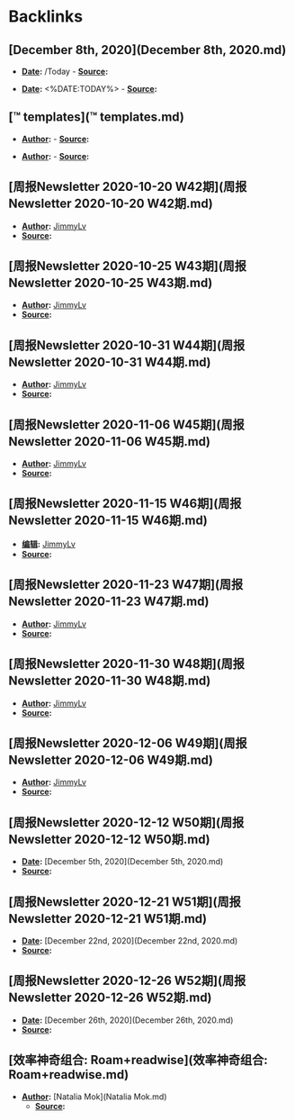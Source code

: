 
# Backlinks
## [December 8th, 2020](December 8th, 2020.md)
- **[Date](Date.md):** /Today
        - **[Source](Source.md):**

- **[Date](Date.md):** <%DATE:TODAY%>
            - **[Source](Source.md):**

## [™ templates](™ templates.md)
- **[Author](Author.md):** 
        - **[Source](Source.md):**

- **[Author](Author.md):** 
        - **[Source](Source.md):**

## [周报Newsletter 2020-10-20 W42期](周报Newsletter 2020-10-20 W42期.md)
- **[Author](Author.md):** [JimmyLv](JimmyLv.md)
- **[Source](Source.md):**

## [周报Newsletter 2020-10-25 W43期](周报Newsletter 2020-10-25 W43期.md)
- **[Author](Author.md):** [JimmyLv](JimmyLv.md)
- **[Source](Source.md):**

## [周报Newsletter 2020-10-31 W44期](周报Newsletter 2020-10-31 W44期.md)
- **[Author](Author.md):** [JimmyLv](JimmyLv.md)
- **[Source](Source.md):**

## [周报Newsletter 2020-11-06 W45期](周报Newsletter 2020-11-06 W45期.md)
- **[Author](Author.md):** [JimmyLv](JimmyLv.md)
- **[Source](Source.md):**

## [周报Newsletter 2020-11-15 W46期](周报Newsletter 2020-11-15 W46期.md)
- **[编辑](编辑.md):** [JimmyLv](JimmyLv.md)
- **[Source](Source.md):**

## [周报Newsletter 2020-11-23 W47期](周报Newsletter 2020-11-23 W47期.md)
- **[Author](Author.md):** [JimmyLv](JimmyLv.md)
- **[Source](Source.md):**

## [周报Newsletter 2020-11-30 W48期](周报Newsletter 2020-11-30 W48期.md)
- **[Author](Author.md):** [JimmyLv](JimmyLv.md)
- **[Source](Source.md):**

## [周报Newsletter 2020-12-06 W49期](周报Newsletter 2020-12-06 W49期.md)
- **[Author](Author.md):** [JimmyLv](JimmyLv.md)
- **[Source](Source.md):**

## [周报Newsletter 2020-12-12 W50期](周报Newsletter 2020-12-12 W50期.md)
- **[Date](Date.md):** [December 5th, 2020](December 5th, 2020.md)
- **[Source](Source.md):**

## [周报Newsletter 2020-12-21 W51期](周报Newsletter 2020-12-21 W51期.md)
- **[Date](Date.md):** [December 22nd, 2020](December 22nd, 2020.md)
- **[Source](Source.md):**

## [周报Newsletter 2020-12-26 W52期](周报Newsletter 2020-12-26 W52期.md)
- **[Date](Date.md):** [December 26th, 2020](December 26th, 2020.md)
- **[Source](Source.md):**

## [效率神奇组合: Roam+readwise](效率神奇组合: Roam+readwise.md)
- **[Author](Author.md):** [Natalia Mok](Natalia Mok.md)
    - **[Source](Source.md):**

